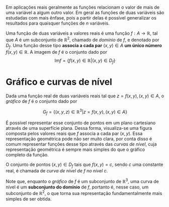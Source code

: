 Em aplicações reais geralmente as funções relacionam o valor de mais de uma variável a algum outro valor. Em geral as funções de duas variáveis são estudadas com mais ênfase, pois a partir delas é possível generalizar os resultados para quaisquer funções de $n$ variáveis.

Uma função de duas variáveis a valores reais é uma função $f: A \to \mathbb{R}$, tal que $A$ é um subconjunto de $\mathbb{R}^2$, chamado de *domínio* de $f$, e denotado por $D_f$. Uma função desse tipo **associa a cada par** $(x,y) \in A$ **um único número** $f (x, y) \in \mathbb{R}$. A imagem de $f$ é o conjunto dado por
$$
\text{Im} f = \{f (x,y) \in \mathbb{R} | (x,y) \in D_f\}
$$

# Gráfico e curvas de nível
Dada uma função real de duas variáveis reais tal que $z = f (x, y), (x, y) \in A$, o *gráfico* de $f$ é o conjunto dado por

$$
G_f = \{(x,y,z) \in \mathbb{R}^3 | z = f (x, y), (x, y) \in A\}
$$

É possível representar esse conjunto de pontos em um plano cartesiano através de uma superfície plana. Dessa forma, visualiza-se uma figura composta pelos valores reais que $f$ associa a cada par $(x,y)$.
Essa representação geométrica pode não ser muito clara, por conta disso é comum representar funções desse tipo através das *curvas de nível*, cuja representação geométrica é sempre mais simples do que o gráfico completo da função.

O conjunto de pontos $(x,y) \in D_f$ tais que $f (x,y) = c$, sendo $c$ uma constante real, é chamada de *curva de nível de* $f$ *no nível* $c$.

Note que, enquanto o *gráfico* de $f$ é um subconjunto de $\mathbb{R}^3$, uma curva de nível é um **subconjunto do domínio** de $f$, portanto é, nesse caso, um subconjunto de $\mathbb{R}^2$, o que torna sua representação fundamentalmente mais simples de ser obtida.